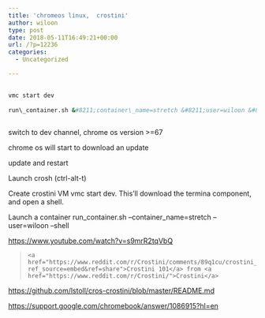 ```yaml
---
title: 'chromeos linux,  crostini'
author: wiloon
type: post
date: 2018-05-11T16:49:21+00:00
url: /?p=12236
categories:
  - Uncategorized

---
```

```bash
  
vmc start dev
  
run\_container.sh &#8211;container\_name=stretch &#8211;user=wiloon &#8211;shell
  
```

switch to dev channel, chrome os version >=67
  
chrome os will start to download an update
  
update and restart

Launch crosh (ctrl-alt-t)
  
Create crostini VM vmc start dev. This&#8217;ll download the termina component, and open a shell.
  
Launch a container run\_container.sh &#8211;container\_name=stretch &#8211;user=wiloon &#8211;shell

<https://www.youtube.com/watch?v=s9mrR2tqVbQ>

<blockquote class="reddit-card" >
  
    <a href="https://www.reddit.com/r/Crostini/comments/89q1cu/crostini_101/?ref_source=embed&ref=share">Crostini 101</a> from <a href="https://www.reddit.com/r/Crostini/">Crostini</a>
  
</blockquote>


  
https://github.com/lstoll/cros-crostini/blob/master/README.md
  
https://support.google.com/chromebook/answer/1086915?hl=en
